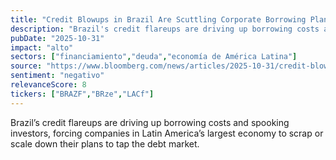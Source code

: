 ```yaml
---
title: "Credit Blowups in Brazil Are Scuttling Corporate Borrowing Plans"
description: "Brazil's credit flareups are driving up borrowing costs and spooking investors, forcing companies in Latin America's largest economy to scrap or scale down their plans to tap the debt market."
pubDate: "2025-10-31"
impact: "alto"
sectors: ["financiamiento","deuda","economía de América Latina"]
source: "https://www.bloomberg.com/news/articles/2025-10-31/credit-blowups-in-brazil-are-scuttling-corporate-borrowing-plans"
sentiment: "negativo"
relevanceScore: 8
tickers: ["BRAZF","BRze","LACf"]
---
```


Brazil’s credit flareups are driving up borrowing costs and spooking investors, forcing companies in Latin America’s largest economy to scrap or scale down their plans to tap the debt market.
